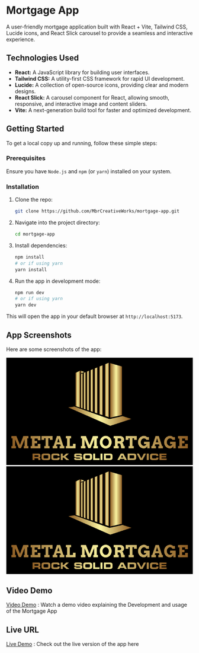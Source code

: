 # Mortgage App

A user-friendly mortgage application built with React + Vite, Tailwind CSS, Lucide icons, and React Slick carousel to provide a seamless and interactive experience.  

## Technologies Used

- **React:** A JavaScript library for building user interfaces.
- **Tailwind CSS:** A utility-first CSS framework for rapid UI development.
- **Lucide:** A collection of open-source icons, providing clear and modern designs.
- **React Slick:** A carousel component for React, allowing smooth, responsive, and interactive image and content sliders.
- **Vite:** A next-generation build tool for faster and optimized development.

## Getting Started

To get a local copy up and running, follow these simple steps:

### Prerequisites

Ensure you have `Node.js` and `npm` (or `yarn`) installed on your system.

### Installation

1. Clone the repo:
   ```bash
   git clone https://github.com/MbrCreativeWorks/mortgage-app.git
   ```

2. Navigate into the project directory:
   ```bash
   cd mortgage-app
   ```

3. Install dependencies:
   ```bash
   npm install
   # or if using yarn
   yarn install
   ```

4. Run the app in development mode:
   ```bash
   npm run dev
   # or if using yarn
   yarn dev
   ```

This will open the app in your default browser at `http://localhost:5173`.

## App Screenshots

Here are some screenshots of the app:

![App Screenshot 1](./src/assets/mortgageLogo.png)
![App Screenshot 2](./src/assets/mortgageLogo.png)

## Video Demo

[Video Demo](https://your-video-url.com) : Watch a demo video explaining the Development and usage of the Mortgage App 

## Live URL

[Live Demo](https://your-live-url.com) : Check out the live version of the app here